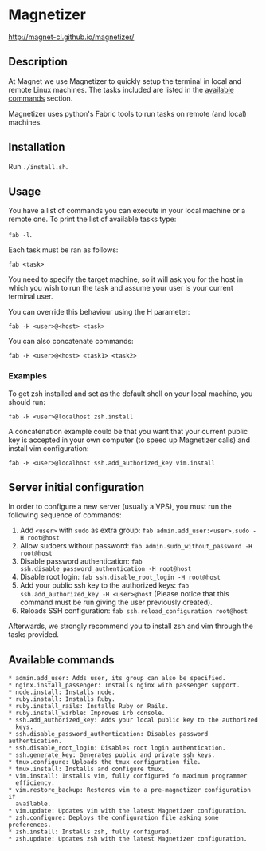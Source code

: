 # Magnetizer

http://magnet-cl.github.io/magnetizer/

## Description
At Magnet we use Magnetizer to quickly setup the terminal in local and remote
Linux machines. The tasks included are listed in the [available
commands](#available-commands) section.

Magnetizer uses python's Fabric tools to run tasks on remote (and local)
machines.

## Installation

Run `./install.sh`.

## Usage
You have a list of commands you can execute in your local machine or a remote
one. To print the list of available tasks type:

`fab -l`.

Each task must be ran as follows:

`fab <task>`

You need to specify the target machine, so it will ask you for the host in
which you wish to run the task and assume your user is your current terminal
user.

You can override this behaviour using the H parameter:

`fab -H <user>@<host> <task>`

You can also concatenate commands:

`fab -H <user>@<host> <task1> <task2>`

### Examples
To get zsh installed and set as the default shell on your local machine, you
should run:

`fab -H <user>@localhost zsh.install `

A concatenation example could be that you want that your current public key is
accepted in your own computer (to speed up Magnetizer calls) and install vim
configuration:

`fab -H <user>@localhost ssh.add_authorized_key vim.install`

## Server initial configuration
In order to configure a new server (usually a VPS), you must run the
following sequence of commands:

1. Add `<user>` with `sudo` as extra group: `fab admin.add_user:<user>,sudo -H
root@host`
1. Allow sudoers without password: `fab admin.sudo_without_password -H
root@host`
1. Disable password authentication: `fab ssh.disable_password_authentication
-H root@host`
1. Disable root login: `fab ssh.disable_root_login -H root@host`
1. Add your public ssh key to the authorized keys: `fab
ssh.add_authorized_key -H <user>@host` (Please notice that this command must
be run giving the user previously created).
1. Reloads SSH configuration: `fab ssh.reload_configuration root@host`

Afterwards, we strongly recommend you to install zsh and vim through the tasks
provided.

## Available commands

    * admin.add_user: Adds user, its group can also be specified.
    * nginx.install_passenger: Installs nginx with passenger support.
    * node.install: Installs node.
    * ruby.install: Installs Ruby.
    * ruby.install_rails: Installs Ruby on Rails.
    * ruby.install_wirble: Improves irb console.
    * ssh.add_authorized_key: Adds your local public key to the authorized
      keys.
    * ssh.disable_password_authentication: Disables password authentication.
    * ssh.disable_root_login: Disables root login authentication.
    * ssh.generate_key: Generates public and private ssh keys.
    * tmux.configure: Uploads the tmux configuration file.
    * tmux.install: Installs and configure tmux.
    * vim.install: Installs vim, fully configured fo maximum programmer
      efficiency.
    * vim.restore_backup: Restores vim to a pre-magnetizer configuration if
      available.
    * vim.update: Updates vim with the latest Magnetizer configuration.
    * zsh.configure: Deploys the configuration file asking some preferences.
    * zsh.install: Installs zsh, fully configured.
    * zsh.update: Updates zsh with the latest Magnetizer configuration.
